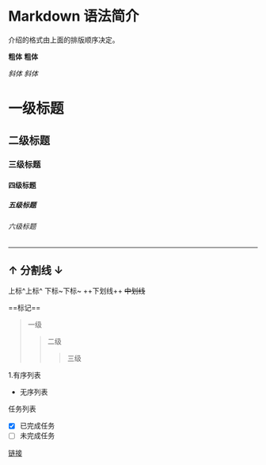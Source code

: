 # Markdown 语法简介
  介绍的格式由上面的排版顺序决定。

**粗体**
__粗体__

*斜体*
_斜体_

# 一级标题
## 二级标题
### 三级标题
#### 四级标题
##### 五级标题
###### 六级标题


***
↑
分割线
↓
---
上标^上标^
下标~下标~
++下划线++
~~中划线~~

==标记==
>一级
>>二级
>>>三级

1.有序列表
- 无序列表

任务列表
- [x] 已完成任务
- [ ] 未完成任务

[链接](www.baidu.com)
